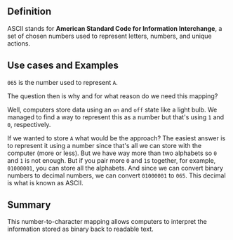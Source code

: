 ## Definition

ASCII stands for **American Standard Code for Information Interchange**, a set of chosen numbers used to represent letters, numbers, and unique actions.

## Use cases and Examples

`065` is the number used to represent `A`. 

The question then is why and for what reason do we need this mapping?

Well, computers store data using an `on` and `off` state like a light bulb. We managed to find a way to represent this as a number but that's using `1` and `0`, respectively. 

 If we wanted to store `A` what would be the approach? The easiest answer is to represent it using a number since that's all we can store with the computer (more or less). But we have way more than two alphabets so `0` and `1` is not enough. But if you pair more `0` and `1`s together, for example, `01000001`, you can store all the alphabets. And since we can convert binary numbers to decimal numbers, we can convert `01000001` to `065`. This decimal is what is known as ASCII. 

## Summary
This number-to-character mapping allows computers to interpret the information stored as binary back to readable text.
